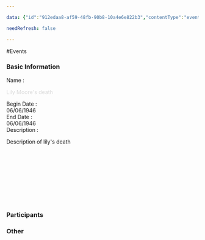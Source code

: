 ```yaml
---

data: {"id":"912edaa8-af59-48fb-90b8-10a4e6e822b3","contentType":"events","name":"Lilly's death","color":"#3167d3","template":{"BasicInformation":{"type":"group","label":"Basic Information","fields":{"Name":{"type":"text","value":"<p><span style=\"color: rgb(218, 218, 218)\">Lily Moore's death</span></p>","required":true},"BeginDate":{"type":"date","value":"1946-06-06T00:00:00.000Z"},"EndDate":{"type":"date","value":"1946-06-06T00:00:00.000Z"},"Location":{"type":"text","value":null},"Description":{"type":"textarea","value":"<p>Description of lily's death</p><p></p><p></p><p></p><p></p>"}}},"Participants":{"type":"group","label":"Participants","fields":{"AssociatedCharacters":{"type":"array:text","value":[]}}},"Other":{"type":"group","label":"Other","fields":{"AdditionalNotes":{"type":"textarea","value":null}}}}}

needRefresh: false

---
```


#Events

<div class="section level-3"><h3 class="section-header">Basic Information</h3><div class="section-content"><div class="content-container"><div class="field-container field-type-text"><div class="field-label">Name : </div><div class="field-value text-value"><p><span style="color: rgb(218, 218, 218)">Lily Moore's death</span></p></div></div><div class="field-container field-type-date"><div class="field-label">Begin Date : </div><div class="field-value date-value">06/06/1946</div></div><div class="field-container field-type-date"><div class="field-label">End Date : </div><div class="field-value date-value">06/06/1946</div></div><div class="field-container field-type-textarea"><div class="field-label">Description : </div><div class="field-value"><div class="content-creation-textarea"><p>Description of lily's death</p><br><br><br><br><br><br><br><br></div></div></div></div></div></div><div class="section-separator"></div><div class="section level-3"><h3 class="section-header">Participants</h3><div class="section-content"><div class="content-container"></div></div></div><div class="section-separator"></div><div class="section level-3"><h3 class="section-header">Other</h3><div class="section-content"><div class="content-container"></div></div></div><div class="section-separator"></div>